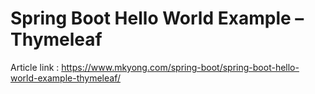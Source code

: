 # Spring Boot Hello World Example – Thymeleaf

Article link : https://www.mkyong.com/spring-boot/spring-boot-hello-world-example-thymeleaf/
